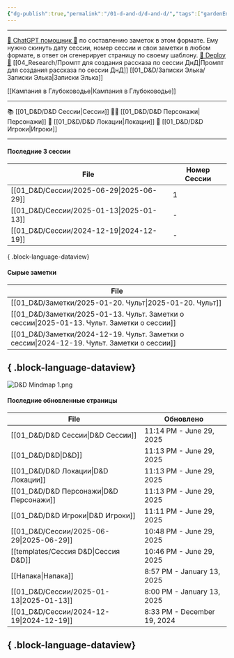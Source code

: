 ```yaml
---
{"dg-publish":true,"permalink":"/01-d-and-d/d-and-d/","tags":["gardenEntry"],"created":"2024-11-09T09:06:49.579+03:00","updated":"2025-06-29T23:13:59.093+03:00"}
---
```



---
[ 🤖 ChatGPT помощник 🤖](https://chat.openai.com/g/g-MHo60ZEsx-note-assistant) по составлению заметок в этом формате. Ему нужно скинуть дату сессии, номер сессии и свои заметки в любом формате, в ответ он сгенерирует страницу по своему шаблону. 
[🚀 Deploy 🚀](https://vercel.com/elks-projects/elk21-dnd-notes-h8pc)
[[04_Research/Промпт для создания рассказа по сессии ДнД\|Промпт для создания рассказа по сессии ДнД]]
[[01_D&D/Записки Элька/Записки Элька\|Записки Элька]]

[[Кампания в Глубоководье\|Кампания в Глубоководье]]

---

 📚 [[01_D&D/D&D Сессии\|Сессии]] 
 🧙‍♂️ [[01_D&D/D&D Персонажи\|Персонажи]] 
 🏰 [[01_D&D/D&D Локации\|Локации]]
 👥 [[01_D&D/D&D Игроки\|Игроки]]

---
#### Последние 3 сессии

| File                                        | Номер Сессии |
| ------------------------------------------- | ------------ |
| [[01_D&D/Сессии/2025-06-29\|2025-06-29]] | 1            |
| [[01_D&D/Сессии/2025-01-13\|2025-01-13]] | \-           |
| [[01_D&D/Сессии/2024-12-19\|2024-12-19]] | \-           |

{ .block-language-dataview}

#### Сырые заметки

| File                                                                                           |
| ---------------------------------------------------------------------------------------------- |
| [[01_D&D/Заметки/2025-01-20. Чульт\|2025-01-20. Чульт]]                                     |
| [[01_D&D/Заметки/2025-01-13. Чульт. Заметки о сессии\|2025-01-13. Чульт. Заметки о сессии]] |
| [[01_D&D/Заметки/2024-12-19. Чульт. Заметки о сессии\|2024-12-19. Чульт. Заметки о сессии]] |

{ .block-language-dataview}
---
![D&D Mindmap 1.png](/img/user/01_D&D/img/D&D%20Mindmap%201.png)

#### Последние обновленные страницы

| File                                        | Обновлено                   |
| ------------------------------------------- | --------------------------- |
| [[01_D&D/D&D Сессии\|D&D Сессии]]        | 11:14 PM - June 29, 2025    |
| [[01_D&D/D&D\|D&D]]                      | 11:13 PM - June 29, 2025    |
| [[01_D&D/D&D Локации\|D&D Локации]]      | 11:13 PM - June 29, 2025    |
| [[01_D&D/D&D Персонажи\|D&D Персонажи]]  | 11:13 PM - June 29, 2025    |
| [[01_D&D/D&D Игроки\|D&D Игроки]]        | 11:11 PM - June 29, 2025    |
| [[01_D&D/Сессии/2025-06-29\|2025-06-29]] | 10:48 PM - June 29, 2025    |
| [[templates/Сессия D&D\|Сессия D&D]]     | 10:46 PM - June 29, 2025    |
| [[Напака\|Напака]]                       | 8:57 PM - January 13, 2025  |
| [[01_D&D/Сессии/2025-01-13\|2025-01-13]] | 8:00 PM - January 13, 2025  |
| [[01_D&D/Сессии/2024-12-19\|2024-12-19]] | 8:33 PM - December 19, 2024 |

{ .block-language-dataview}
---
